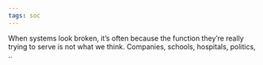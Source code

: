 ```yaml
---
tags: soc 
---
```


When systems look broken, it’s often because the function they’re really trying to serve is not what we think. Companies, schools, hospitals, politics, .. 
 